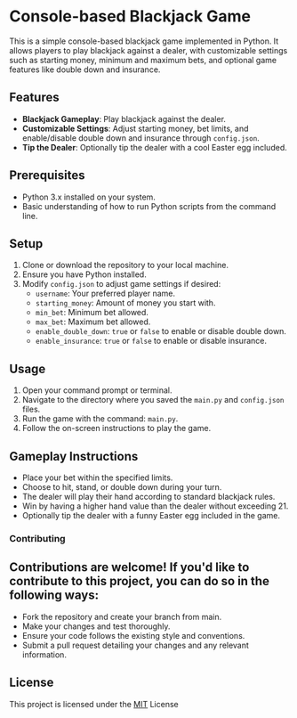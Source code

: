 # Console-based Blackjack Game

This is a simple console-based blackjack game implemented in Python. It allows players to play blackjack against a dealer, with customizable settings such as starting money, minimum and maximum bets, and optional game features like double down and insurance.

## Features

- **Blackjack Gameplay**: Play blackjack against the dealer.
- **Customizable Settings**: Adjust starting money, bet limits, and enable/disable double down and insurance through `config.json`.
- **Tip the Dealer**: Optionally tip the dealer with a cool Easter egg included.

## Prerequisites

- Python 3.x installed on your system.
- Basic understanding of how to run Python scripts from the command line.

## Setup

1. Clone or download the repository to your local machine.
2. Ensure you have Python installed.
3. Modify `config.json` to adjust game settings if desired:
   - `username`: Your preferred player name.
   - `starting_money`: Amount of money you start with.
   - `min_bet`: Minimum bet allowed.
   - `max_bet`: Maximum bet allowed.
   - `enable_double_down`: `true` or `false` to enable or disable double down.
   - `enable_insurance`: `true` or `false` to enable or disable insurance.

## Usage

1. Open your command prompt or terminal.
2. Navigate to the directory where you saved the `main.py` and `config.json` files.
3. Run the game with the command: `main.py`.
4. Follow the on-screen instructions to play the game.

## Gameplay Instructions

- Place your bet within the specified limits.
- Choose to hit, stand, or double down during your turn.
- The dealer will play their hand according to standard blackjack rules.
- Win by having a higher hand value than the dealer without exceeding 21.
- Optionally tip the dealer with a funny Easter egg included in the game.

### Contributing
## Contributions are welcome! If you'd like to contribute to this project, you can do so in the following ways:

- Fork the repository and create your branch from main.
- Make your changes and test thoroughly.
- Ensure your code follows the existing style and conventions.
- Submit a pull request detailing your changes and any relevant information.

## License
This project is licensed under the [MIT](https://choosealicense.com/licenses/mit/) License
